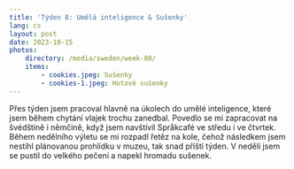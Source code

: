 ```yaml
---
title: 'Týden 8: Umělá inteligence & Sušenky'
lang: cs
layout: post
date: 2023-10-15
photos:
    directory: /media/sweden/week-08/
    items:
        - cookies.jpeg: Sušenky
        - cookies-1.jpeg: Hotové sušenky
---
```


Přes týden jsem pracoval hlavně na úkolech do umělé inteligence, které jsem během chytání vlajek trochu zanedbal. Povedlo se mi zapracovat na švédštině i němčině, když jsem navštívil Språkcafé ve středu i ve čtvrtek. Během nedělního výletu se mi rozpadl řetěz na kole, čehož následkem jsem nestihl plánovanou prohlídku v muzeu, tak snad příští týden. V neděli jsem se pustil do velkého pečení a napekl hromadu sušenek.
